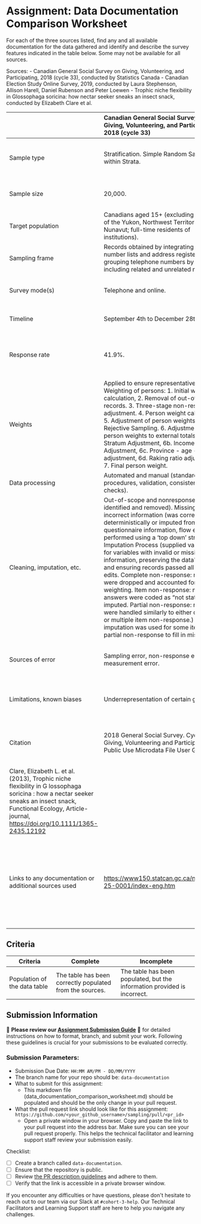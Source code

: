 # Assignment: Data Documentation Comparison Worksheet

For each of the three sources listed, find any and all available documentation for the data gathered and identify and describe the survey features indicated in the table below. Some may not be available for all sources.

Sources: - Canadian General Social Survey on Giving, Volunteering, and Participating, 2018 (cycle 33), conducted by Statistics Canada - Canadian Election Study Online Survey, 2019, conducted by Laura Stephenson, Allison Harell, Daniel Rubenson and Peter Loewen - Trophic niche flexibility in Glossophaga soricina: how nectar seeker sneaks an insect snack, conducted by Elizabeth Clare et al.

|                                                       | Canadian General Social Survey on Giving, Volunteering, and Participating, 2018 (cycle 33) | Canadian Election Study Online Survey, 2019 | Trophic niche flexibility in Glossophaga soricina: how nectar seeker sneaks an insect snack |
|----------------|:--------------------|----------------|---------------------|
| Sample type                                           |Stratification. Simple Random Sampling within Strata.|Non-probability sample (online panel). Random sample (phone panel).|**Convenience sample** (bats were captured and studied based on their presence in the field and in captivity, indicating that convenience was a key factor). **Purposive sampling** (the selection of bats and their faecal samples appears to be based on specific criteria related to the research question, such as their diet and behavior).|
| Sample size                                           |20,000.|Non-Probability Online Survey: CPS: 𝑛=37,822, PES: 𝑛=10,337. Random Digit Dialing (RDD) Internet Survey: CPS: n=4,021, PES: n=2,889.|**Field surveys:** 38 samples of faecal pellets from Costa Rica and Belize, 75 faecal samples in Belize. **Captive behavioral experiments:** 23 call recordings from bats in flight cages. **Acoustic analyses:** 7 free-flying G. soricina.|
| Target population                                     |Canadians aged 15+ (excluding residents of the Yukon, Northwest Territories, and Nunavut; full-time residents of institutions).|	Canadian citizens eligible to vote in 2019.|Glossophaga soricina in Costa Rica, Belize, and captivity in the UK.|
| Sampling frame                                        |Records obtained by integrating telephone number lists and address registers, grouping telephone numbers by address, including related and unrelated numbers.|                                             |**Field surveys:** 112 G. soricina bats that were caught. **Captive behavioral experiments:** Captive colony of G. soricina in the UK. **Acoustic analyses:** Acoustic recordings from bats in a flight room.|
| Survey mode(s)                                        |Telephone and online.|Online and telephone.|**Field surveys:** Collection of faecal pellets from natural habitats. **Captive behavioral experiments:** Observational studies and feeding trials. **Acoustic analyses:** Use of acoustic equipment in controlled environments to record echolocation calls.|
| Timeline                                              | September 4th to December 28th, 2018|                                             |**Field surveys:** 7-week period from late May to early July 2009. **Captive behavioral experiments:** 1–1·5 h on nine consecutive days. **Acoustic analyses:** up to 2·5 h.|
| Response rate                                         |41.9%.|n/a.|**Field surveys:** 66% of the faecal pellets sampled contained insects, 43% of faecal samples (n = 75) collected from G. soricina in Belize contained insect fragments. **Captive behavioral experiments:** n/a. It observed behavior rather than response rate. **Acoustic analyses:** n/a. There are measurements of echolocation calls rather than response rates.|
| Weights                                               |Applied to ensure representativeness. Weighting of persons: 1. Initial weight calculation, 2. Removal of out-of-scope records. 3. Three-stage non-response adjustment. 4. Person weight calculation. 5. Adjustment of person weights for Rejective Sampling. 6. Adjustment of person weights to external totals (6a. Stratum Adjustment, 6b. Income Adjustment, 6c. Province - age - sex adjustment, 6d. Raking ratio adjustments). 7. Final person weight.|Applied to adjust for demographic and voting intention discrepancies.|n/a.|
| Data processing                                       |Automated and manual (standard procedures, validation, consistency checks).|                                             |Acoustic analysis, observation recordings, genetic analysis.|
| Cleaning, imputation, etc.                            |Out-of-scope and nonresponse (were identified and removed). Missing or incorrect information (was corrected deterministically or imputed from other questionnaire information, flow editing was performed using a ‘top down’ strategy). Imputation Process (supplied valid values for variables with invalid or missing information, preserving the data's structure and ensuring records passed all required edits. Complete non-response: records were dropped and accounted for in weighting. Item non-response: missing answers were coded as “not stated” or imputed. Partial non-response: records were handled similarly to either complete or multiple item non-response.) Donor imputation was used for some item and partial non-response to fill in missing data.|                                             |**Field data:** Cleaning included identification and categorization of faecal contents, with limitations in species identification due to reference database limitations. **Captive observations:** Data from observations were collected and interpreted with potential learning effects.|
| Sources of error                                      |Sampling error, non-response error, measurement error.|                                             |**Field studies:** limitations in insect species identification due to incomplete reference databases. **Captive behavioral experiments:** variability in feeding and handling times; bias in captivity is possible. **Acoustic analysis:** potential underestimation of call intensity due to constraints.|
| Limitations, known biases                             |Underrepresentation of certain groups.|                                             |**Field studies:** incomplete identification of species; ppotential sampling bias in faecal pellet collection. **Captive behavioral experiments:** limited to observations in captivity; may not fully reflect wild behavior. **Acoustic analysis:** possible underestimation of call intensity; effect of restriction on echolocation.| 
| Citation                                              |2018 General Social Survey. Cycle 33: Giving, Volunteering and Participating. Public Use Microdata File User Guide.|2019 Canadian Election Study. Measuring Preferences and Behaviours in the 2019 Canadian Election Study. Canadian Election Study 2019 Online Survey Codebook Version 2.0 November 24, 2023. Canadian Election Study 2019 – Phone Survey.
|Clare, Elizabeth L. et al. (2013), Trophic niche flexibility in G lossophaga soricina : how a nectar seeker sneaks an insect snack, Functional Ecology, Article-journal, https://doi.org/10.1111/1365-2435.12192|
| Links to any documentation or additional sources used |https://www150.statcan.gc.ca/n1/pub/45-25-0001/index-eng.htm|http://www.ces-eec.ca/2019-canadian-election-study/. https://www.cambridge.org/core/journals/canadian-journal-of-political-science-revue-canadienne-de-science-politique/article/measuring-preferences-and-behaviours-in-the-2019-canadian-election-study/540E739DF7F62AD882A5812DD0E0BF2D. https://dataverse.harvard.edu/dataset.xhtml?persistentId=doi:10.7910/DVN/DUS88V. https://dataverse.harvard.edu/dataset.xhtml?persistentId=doi:10.7910/DVN/8RHLG1.|https://datadryad.org/stash/dataset/doi:10.5061/dryad.n7j27. https://besjournals.onlinelibrary.wiley.com/action/downloadSupplement?doi=10.1111%2F1365-2435.12192&file=fec12192-sup-0001-LaySummary.pdf. https://besjournals.onlinelibrary.wiley.com/action/downloadSupplement?doi=10.1111%2F1365-2435.12192&file=fec12192-sup-0002-VideoS1.m4v|

## Criteria

|Criteria|Complete|Incomplete|
|--------|----|----|
|Population of the data table|The table has been correctly populated from the sources.|The table has been populated, but the information provided is incorrect.|

## Submission Information

🚨 **Please review our [Assignment Submission Guide](https://github.com/UofT-DSI/onboarding/blob/main/onboarding_documents/submissions.md)** 🚨 for detailed instructions on how to format, branch, and submit your work. Following these guidelines is crucial for your submissions to be evaluated correctly.

### Submission Parameters:
* Submission Due Date: `HH:MM AM/PM - DD/MM/YYYY`
* The branch name for your repo should be: `data-documentation`
* What to submit for this assignment:
     * This markdown file (data_documentation_comparison_worksheet.md) should be populated and should be the only change in your pull request.
* What the pull request link should look like for this assignment: `https://github.com/<your_github_username>/sampling/pull/<pr_id>`
     * Open a private window in your browser. Copy and paste the link to your pull request into the address bar. Make sure you can see your pull request properly. This helps the technical facilitator and learning support staff review your submission easily.

Checklist:
- [ ] Create a branch called `data-documentation`.
- [ ] Ensure that the repository is public.
- [ ] Review [the PR description guidelines](https://github.com/UofT-DSI/onboarding/blob/main/onboarding_documents/submissions.md#guidelines-for-pull-request-descriptions) and adhere to them.
- [ ] Verify that the link is accessible in a private browser window.

If you encounter any difficulties or have questions, please don't hesitate to reach out to our team via our Slack at `#cohort-3-help`. Our Technical Facilitators and Learning Support staff are here to help you navigate any challenges.
